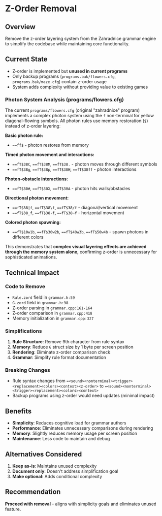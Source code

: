 # Z-Order Removal

## Overview
Remove the z-order layering system from the Zahradnice grammar engine to simplify the codebase while maintaining core functionality.

## Current State
- Z-order is implemented but **unused in current programs**
- Only backup programs (`programs.bak/flowers.cfg`, `programs.bak/maze.cfg`) contain z-order usage
- System adds complexity without providing value to existing games

### Photon System Analysis (programs/flowers.cfg)
The current `programs/flowers.cfg` (original "zahradnice" program) implements a complex photon system using the `f` non-terminal for yellow diagonal-flowing symbols. All photon rules use memory restoration (`$`) instead of z-order layering:

**Basic photon rule:**
- `==ff$` - photon restores from memory

**Timed photon movement and interactions:**
- `==fT$38C`, `==fT$38M`, `==fT$38.` - photon moves through different symbols
- `==fT$38g`, `==fT$38p`, `==fT$38H`, `==fT$38ff` - photon interactions

**Photon-obstacle interactions:**
- `==fT$30#`, `==fT$30X`, `==fT$30A` - photon hits walls/obstacles

**Directional photon movement:**
- `==fT$38|f`, `==fT$38\f`, `==fT$38/f` - diagonal/vertical movement
- `==fT$38_f`, `==fT$38-f`, `==fT$38~f` - horizontal movement

**Colored photon spawning:**
- `==fT$10w1b`, `==fT$30w2b`, `==fT$40w3b`, `==fT$50w4b` - spawn photons in different colors

This demonstrates that **complex visual layering effects are achieved through the memory system alone**, confirming z-order is unnecessary for sophisticated animations.

## Technical Impact

### Code to Remove
- `Rule.zord` field in `grammar.h:59`
- `G.zord` field in `grammar.h:98` 
- Z-order parsing in `grammar.cpp:161-164`
- Z-order comparison in `grammar.cpp:418`
- Memory initialization in `grammar.cpp:327`

### Simplifications
1. **Rule Structure**: Remove 9th character from rule syntax
2. **Memory**: Reduce `G` struct size by 1 byte per screen position
3. **Rendering**: Eliminate z-order comparison check
4. **Grammar**: Simplify rule format documentation

### Breaking Changes
- Rule syntax changes from `=<sound><nonterminal><trigger><replacement><colors><context><z-order>` to `=<sound><nonterminal><trigger><replacement><colors><context>`
- Backup programs using z-order would need updates (minimal impact)

## Benefits
- **Simplicity**: Reduces cognitive load for grammar authors
- **Performance**: Eliminates unnecessary comparisons during rendering
- **Memory**: Slightly reduces memory usage per screen position
- **Maintenance**: Less code to maintain and debug

## Alternatives Considered
1. **Keep as-is**: Maintains unused complexity
2. **Document only**: Doesn't address simplification goal
3. **Make optional**: Adds conditional complexity

## Recommendation
**Proceed with removal** - aligns with simplicity goals and eliminates unused feature.